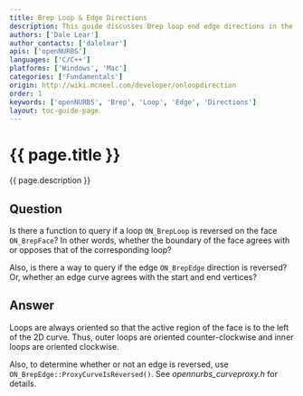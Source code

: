 ```yaml
---
title: Brep Loop & Edge Directions
description: This guide discusses Brep loop end edge directions in the openNURBS toolkit.
authors: ['Dale Lear']
author_contacts: ['dalelear']
apis: ['openNURBS']
languages: ['C/C++']
platforms: ['Windows', 'Mac']
categories: ['Fundamentals']
origin: http://wiki.mcneel.com/developer/onloopdirection
order: 1
keywords: ['openNURBS', 'Brep', 'Loop', 'Edge', 'Directions']
layout: toc-guide-page
---
```


# {{ page.title }}

{{ page.description }}

## Question

Is there a function to query if a loop `ON_BrepLoop` is reversed on the face `ON_BrepFace`?  In other words, whether the boundary of the face agrees with or opposes that of the corresponding loop?

Also, is there a way to query if the edge `ON_BrepEdge` direction is reversed?  Or, whether an edge curve agrees with the start and end vertices?

## Answer

Loops are always oriented so that the active region of the face is to the left of the 2D curve.  Thus, outer loops are oriented counter-clockwise and inner loops are oriented clockwise.

Also, to determine whether or not an edge is reversed, use `ON_BrepEdge::ProxyCurveIsReversed()`.  See *opennurbs_curveproxy.h* for details.
